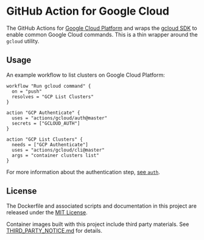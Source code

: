 # GitHub Action for Google Cloud

The GitHub Actions for [Google Cloud Platform](https://cloud.google.com/) and wraps the [gcloud SDK](https://cloud.google.com/sdk/) to enable common Google Cloud commands. This is a thin wrapper around the `gcloud` utility.

## Usage
An example workflow to list clusters on Google Cloud Platform:

```
workflow "Run gcloud command" {
  on = "push"
  resolves = "GCP List Clusters"
}

action "GCP Authenticate" {
  uses = "actions/gcloud/auth@master"
  secrets = ["GCLOUD_AUTH"]
}

action "GCP List Clusters" {
  needs = ["GCP Authenticate"]
  uses = "actions/gcloud/cli@master"
  args = "container clusters list"
}
```

For more information about the authentication step, [see `auth`](/auth).

## License

The Dockerfile and associated scripts and documentation in this project are released under the [MIT License](LICENSE).

Container images built with this project include third party materials. See [THIRD_PARTY_NOTICE.md](THIRD_PARTY_NOTICE.md) for details.
